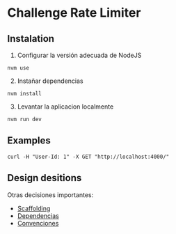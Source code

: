 # Challenge Rate Limiter

## Instalation
1. Configurar la versión adecuada de NodeJS
```
nvm use
```
2. Instañar dependencias
```
nvm install
```
3. Levantar la aplicacion localmente
```
nvm run dev
```

## Examples
```curl
curl -H "User-Id: 1" -X GET "http://localhost:4000/"
```

## Design desitions

Otras decisiones importantes:
- [Scaffolding](docs/scaffolding.md)
- [Dependencias](docs/dependecies.md)
- [Convenciones](docs/conventions.md)

